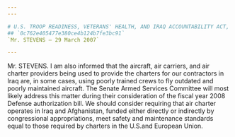 ```yaml
---
---

# U.S. TROOP READINESS, VETERANS' HEALTH, AND IRAQ ACCOUNTABILITY ACT,
## `0c762e405477e380ce4b124b7fe3bc91`
`Mr. STEVENS — 29 March 2007`

---
```



Mr. STEVENS. I am also informed that the aircraft, air carriers, and 
air charter providers being used to provide the charters for our 
contractors in Iraq are, in some cases, using poorly trained crews to 
fly outdated and poorly maintained aircraft. The Senate Armed Services 
Committee will most likely address this matter during their 
consideration of the fiscal year 2008 Defense authorization bill. We 
should consider requiring that air charter operates in Iraq and 
Afghanistan, funded either directly or indirectly by congressional 
appropriations, meet safety and maintenance standards equal to those 
required by charters in the U.S.and European Union.